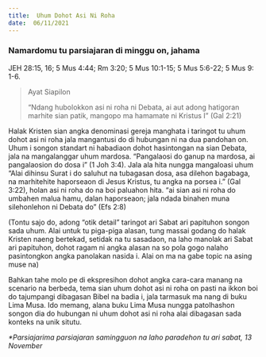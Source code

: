 ```yaml
---
title:  Uhum Dohot Asi Ni Roha
date:  06/11/2021
---
```


### Namardomu tu parsiajaran di minggu on, jahama
JEH 28:15, 16; 5 Mus 4:44; Rm 3:20; 5 Mus 10:1-15; 5 Mus 5:6-22; 5 Mus 9: 1-6.

> <p>Ayat Siapilon</p>
> “Ndang hubolokkon asi ni roha ni Debata, ai aut adong hatigoran marhite sian patik, mangopo ma hamamate ni Kristus I” (Gal 2:21)

Halak Kristen sian angka denominasi gereja manghata i taringot tu uhum dohot asi ni roha jala mangantusi do di hubungan ni na dua pandohan on. Uhum i songon standart ni habadiaon dohot hasintongan na sian Debata, jala na mangalanggar uhum mardosa. “Pangalaosi do ganup na mardosa, ai pangalaosion do dosa i” (1 Joh 3:4). Jala ala hita nungga mangaloasi uhum “Alai dihinsu Surat i do saluhut na tubagasan dosa, asa dilehon bagabaga, na marhitehite haporseaon di Jesus Kristus, tu angka na porsea i.” (Gal 3:22), holan asi ni roha do na boi paluahon hita. “ai sian asi ni roha do umbahen malua hamu, dalan haporseaon; jala ndada binahen muna silehonlehon ni Debata do” (Efs 2:8)

(Tontu sajo do, adong “otik detail” taringot ari Sabat ari papituhon songon sada uhum. Alai untuk tu piga-piga alasan, tung massai godang do halak Kristen naeng bertekad, setidak na tu sasadaon, na laho manolak ari Sabat ari papituhon, dohot ragam ni angka alasan na so pola gogo nalaho pasintongkon angka panolakan nasida i. Alai on ma na gabe topic na asing muse na)

Bahkan tahe molo pe di ekspresihon dohot angka cara-cara manang na scenario na berbeda, tema sian uhum dohot asi ni roha on pasti na ikkon boi do tajumpangi dibagasan Bibel na badia i, jala tarmasuk ma nang di buku Lima Musa. Ido memang, alana buku Lima Musa nungga patolhashon songon dia do hubungan ni uhum dohot asi ni roha alai dibagasan sada konteks na unik situtu.

_*Parsiajarima parsiajaran samingguon na laho paradehon tu ari sabat, 13 November_